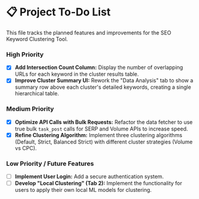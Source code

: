 # 📋 Project To-Do List

This file tracks the planned features and improvements for the SEO Keyword Clustering Tool.

### High Priority
- [x] **Add Intersection Count Column:** Display the number of overlapping URLs for each keyword in the cluster results table.
- [x] **Improve Cluster Summary UI:** Rework the "Data Analysis" tab to show a summary row above each cluster's detailed keywords, creating a single hierarchical table.

### Medium Priority
- [x] **Optimize API Calls with Bulk Requests:** Refactor the data fetcher to use true bulk `task_post` calls for SERP and Volume APIs to increase speed.
- [x] **Refine Clustering Algorithm:** Implement three clustering algorithms (Default, Strict, Balanced Strict) with different cluster strategies (Volume vs CPC).

### Low Priority / Future Features
- [ ] **Implement User Login:** Add a secure authentication system.
- [ ] **Develop "Local Clustering" (Tab 2):** Implement the functionality for users to apply their own local ML models for clustering.